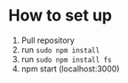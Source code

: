 # How to set up

1. Pull repository
2. run `sudo npm install`
3. run `sudo npm install fs`
4. npm start (localhost:3000)
